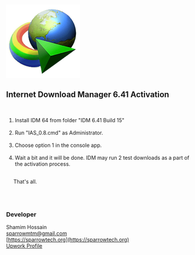 ![Internet Download Manager 64 Activation](/idm.png)

## Internet Download Manager 6.41 Activation

<br>

1. Install IDM 64 from folder "IDM 6.41 Build 15"<br><br>
2. Run "IAS_0.8.cmd" as Administrator.<br><br>
3. Choose option 1 in the console app.<br><br>
4. Wait a bit and it will be done. IDM may run 2 test downloads as a part of the activation process.<br><br>

&nbsp;&nbsp;&nbsp;&nbsp;&nbsp;That's all.


<br><br>

### Developer

Shamim Hossain<br>
sparrowmtm@gmail.com<br>
[https://sparrowtech.org](https://sparrowtech.org)<br>
[Upwork Profile](https://upwork.com/freelancers/~019f659b0849b9115b)